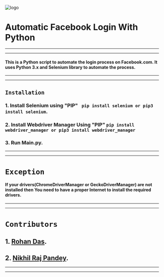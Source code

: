 ![logo](https://rohandas28.github.io/img/favicon.png) 
# Automatic Facebook Login With Python
---
---
#### This is a Python script to automate the login process on Facebook.com. It uses Python 3.x and  Selenium library to automate the process.
---
---
## ```Installation```
### 1. Install Selenium using "PIP" ``` pip install selenium or pip3 install selenium```.
### 2. Install Webdriver Manager Using "PIP" ```pip install webdriver_manager or pip3 install webdriver_manager ```
### 3. Run Main.py.
---
---
# ```Exception```
#### If your drivers(ChromeDriverManager or GeckoDriverManager) are not installed then You need to have a proper Internet to install the required drivers.
---
---
# ```Contributors```
## 1. [Rohan Das](https://rohandas28.github.io/).
## 2. [Nikhil Raj Pandey](https://github.com/NikhilRajPandey).
---
---
